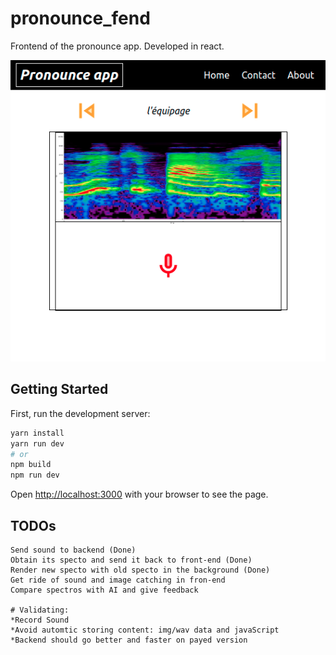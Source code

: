 # pronounce_fend

Frontend of the pronounce app. Developed in react.

![app_img](./img/papp_fend.png)

## Getting Started

First, run the development server:

```bash
yarn install
yarn run dev
# or
npm build
npm run dev
```
Open [http://localhost:3000](http://localhost:3000) with your browser to see the page.


## TODOs

```
Send sound to backend (Done)
Obtain its specto and send it back to front-end (Done)
Render new specto with old specto in the background (Done)
Get ride of sound and image catching in fron-end
Compare spectros with AI and give feedback

# Validating:
*Record Sound
*Avoid automtic storing content: img/wav data and javaScript
*Backend should go better and faster on payed version
```


